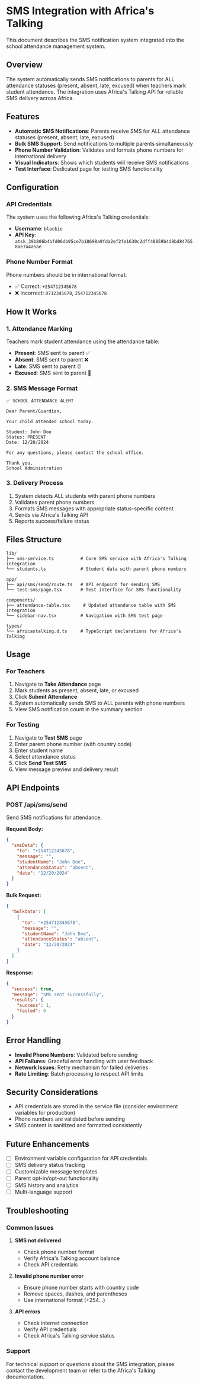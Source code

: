 # SMS Integration with Africa's Talking

This document describes the SMS notification system integrated into the school attendance management system.

## Overview

The system automatically sends SMS notifications to parents for ALL attendance statuses (present, absent, late, excused) when teachers mark student attendance. The integration uses Africa's Talking API for reliable SMS delivery across Africa.

## Features

- **Automatic SMS Notifications**: Parents receive SMS for ALL attendance statuses (present, absent, late, excused)
- **Bulk SMS Support**: Send notifications to multiple parents simultaneously
- **Phone Number Validation**: Validates and formats phone numbers for international delivery
- **Visual Indicators**: Shows which students will receive SMS notifications
- **Test Interface**: Dedicated page for testing SMS functionality

## Configuration

### API Credentials

The system uses the following Africa's Talking credentials:
- **Username**: `blackie`
- **API Key**: `atsk_39b806b4bfd06db95ce7b18698a9fda2ef2fe1630c2dff48859b4d8bd847658ae7a4a5ae`

### Phone Number Format

Phone numbers should be in international format:
- ✅ Correct: `+254712345678`
- ❌ Incorrect: `0712345678`, `254712345678`

## How It Works

### 1. Attendance Marking
Teachers mark student attendance using the attendance table:
- **Present**: SMS sent to parent ✅
- **Absent**: SMS sent to parent ❌
- **Late**: SMS sent to parent ⏰
- **Excused**: SMS sent to parent 📝

### 2. SMS Message Format
```
✅ SCHOOL ATTENDANCE ALERT

Dear Parent/Guardian,

Your child attended school today.

Student: John Doe
Status: PRESENT
Date: 12/20/2024

For any questions, please contact the school office.

Thank you,
School Administration
```

### 3. Delivery Process
1. System detects ALL students with parent phone numbers
2. Validates parent phone numbers
3. Formats SMS messages with appropriate status-specific content
4. Sends via Africa's Talking API
5. Reports success/failure status

## Files Structure

```
lib/
├── sms-service.ts          # Core SMS service with Africa's Talking integration
└── students.ts             # Student data with parent phone numbers

app/
├── api/sms/send/route.ts   # API endpoint for sending SMS
└── test-sms/page.tsx       # Test interface for SMS functionality

components/
├── attendance-table.tsx     # Updated attendance table with SMS integration
└── sidebar-nav.tsx         # Navigation with SMS test page

types/
└── africastalking.d.ts     # TypeScript declarations for Africa's Talking
```

## Usage

### For Teachers

1. Navigate to **Take Attendance** page
2. Mark students as present, absent, late, or excused
3. Click **Submit Attendance**
4. System automatically sends SMS to ALL parents with phone numbers
5. View SMS notification count in the summary section

### For Testing

1. Navigate to **Test SMS** page
2. Enter parent phone number (with country code)
3. Enter student name
4. Select attendance status
5. Click **Send Test SMS**
6. View message preview and delivery result

## API Endpoints

### POST /api/sms/send

Send SMS notifications for attendance.

**Request Body:**
```json
{
  "smsData": {
    "to": "+254712345678",
    "message": "",
    "studentName": "John Doe",
    "attendanceStatus": "absent",
    "date": "12/20/2024"
  }
}
```

**Bulk Request:**
```json
{
  "bulkData": [
    {
      "to": "+254712345678",
      "message": "",
      "studentName": "John Doe",
      "attendanceStatus": "absent",
      "date": "12/20/2024"
    }
  ]
}
```

**Response:**
```json
{
  "success": true,
  "message": "SMS sent successfully",
  "results": {
    "success": 1,
    "failed": 0
  }
}
```

## Error Handling

- **Invalid Phone Numbers**: Validated before sending
- **API Failures**: Graceful error handling with user feedback
- **Network Issues**: Retry mechanism for failed deliveries
- **Rate Limiting**: Batch processing to respect API limits

## Security Considerations

- API credentials are stored in the service file (consider environment variables for production)
- Phone numbers are validated before sending
- SMS content is sanitized and formatted consistently

## Future Enhancements

- [ ] Environment variable configuration for API credentials
- [ ] SMS delivery status tracking
- [ ] Customizable message templates
- [ ] Parent opt-in/opt-out functionality
- [ ] SMS history and analytics
- [ ] Multi-language support

## Troubleshooting

### Common Issues

1. **SMS not delivered**
   - Check phone number format
   - Verify Africa's Talking account balance
   - Check API credentials

2. **Invalid phone number error**
   - Ensure phone number starts with country code
   - Remove spaces, dashes, and parentheses
   - Use international format (+254...)

3. **API errors**
   - Check internet connection
   - Verify API credentials
   - Check Africa's Talking service status

### Support

For technical support or questions about the SMS integration, please contact the development team or refer to the Africa's Talking documentation.
